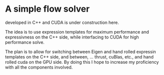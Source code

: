 # A simple flow solver 

developed in C++ and CUDA is under construction here.

The idea is to use expression templates for maximum performance and expressivness on the C++ side, while interfacing to CUDA for high performance solve.

The plan is to allow for switching between Eigen and hand rolled 
expressin templates on the C++ side, and between, ... thrust, cuBlas, etc., and hand rolled cuda on the GPU side.  By doing this I hope to increase my proficiency with all the components involved.

